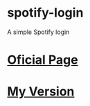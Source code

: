 # spotify-login
 A simple Spotify login

<h1><a href = "https://accounts.spotify.com/pt-BR/login">Oficial Page</a></h1>
<h1><a href="https://kawecz.github.io/spotify-login/home/index">My Version</a></h1>